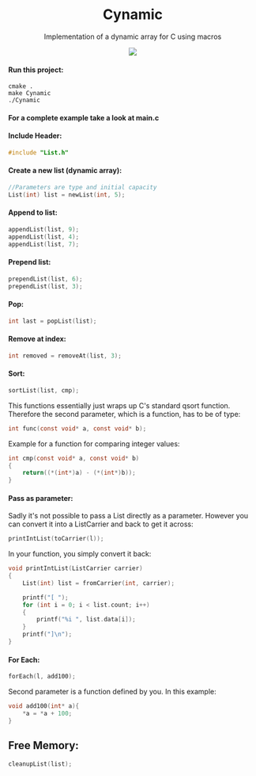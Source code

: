 <h1 align="center">Cynamic</h1>

<p align="center">
Implementation of a dynamic array for C using macros
</p>
<p align="center">
    <img src="https://img.shields.io/badge/-Language-blue?style=for-the-badge&logo=c" />
</div>

<h4>Run this project:</h4>

```
cmake .
make Cynamic
./Cynamic
```

<h4>For a complete example take a look at main.c</h4>

<h4>Include Header:</h4>

```c
#include "List.h"
```

<h4>Create a new list (dynamic array):</h4>

```c
//Parameters are type and initial capacity
List(int) list = newList(int, 5);
```

<h4>Append to list:</h4>

```c
appendList(list, 9);
appendList(list, 4);
appendList(list, 7);
```

<h4>Prepend list:</h4>

```c
prependList(list, 6);
prependList(list, 3);
```

<h4>Pop:</h4>

```c
int last = popList(list);
```

<h4>Remove at index:</h4>

```c
int removed = removeAt(list, 3);
```

<h4>Sort:</h4>

```c
sortList(list, cmp);
```
This functions essentially just wraps up C's standard qsort function.<br>
Therefore the second parameter, which is a function, has to be of type:
```c
int func(const void* a, const void* b);
```
Example for a function for comparing integer values:
```c
int cmp(const void* a, const void* b)
{
    return((*(int*)a) - (*(int*)b));
}
```

<h4>Pass as parameter:</h4>
Sadly it's not possible to pass a List directly as a parameter.
However you can convert it into a ListCarrier and back to get it across:

```c
printIntList(toCarrier(l));
```

In your function, you simply convert it back:
```c
void printIntList(ListCarrier carrier)
{
    List(int) list = fromCarrier(int, carrier);

    printf("[ ");
    for (int i = 0; i < list.count; i++)
    {
        printf("%i ", list.data[i]);
    }
    printf("]\n");
}
```

<h4>For Each:</h4>

```c
forEach(l, add100);
```
Second parameter is a function defined by you. In this example:

```c
void add100(int* a){
    *a = *a + 100;
}
```

<h2>Free Memory:</h2>

```c
cleanupList(list);
```
